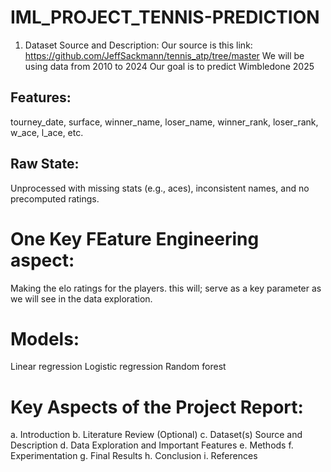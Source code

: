 # IML_PROJECT_TENNIS-PREDICTION

1. Dataset Source and Description:
Our source is this link: https://github.com/JeffSackmann/tennis_atp/tree/master
We will be using data from 2010 to 2024
Our goal is to predict Wimbledone 2025
## Features: 
tourney_date, surface, winner_name, loser_name, winner_rank, loser_rank, w_ace, l_ace, etc.
## Raw State: 
Unprocessed with missing stats (e.g., aces), inconsistent names, and no precomputed ratings.

# One Key FEature Engineering aspect:
Making the elo ratings for the players. this will; serve as a key parameter as we will see in the data exploration.

# Models:
Linear regression
Logistic regression
Random forest


# Key Aspects of the Project Report:
a. Introduction
b. Literature Review (Optional)
c. Dataset(s) Source and Description
d. Data Exploration and Important Features
e. Methods
f. Experimentation
g. Final Results
h. Conclusion
i. References
